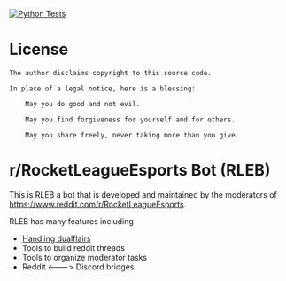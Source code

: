 [![Python Tests](https://github.com/J-Wass/RLEB/actions/workflows/main.yml/badge.svg?branch=main)](https://github.com/J-Wass/RLEB/actions/workflows/main.yml)

# License
	The author disclaims copyright to this source code. 

	In place of a legal notice, here is a blessing:

		May you do good and not evil.

		May you find forgiveness for yourself and for others.

		May you share freely, never taking more than you give.
     
 # r/RocketLeagueEsports Bot (RLEB)
 This is RLEB a bot that is developed and maintained by the moderators of https://www.reddit.com/r/RocketLeagueEsports.
 
 RLEB has many features including
 * [Handling dualflairs](https://www.reddit.com/r/RocketLeagueEsports/wiki/flairs#wiki_how_do_i_get_2_user_flairs.3F)
 * Tools to build reddit threads
 * Tools to organize moderator tasks
 * Reddit <---> Discord bridges
